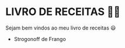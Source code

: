 # LIVRO DE RECEITAS :man_cook:

Sejam bem vindos ao meu livro de receitas :smiley:

- Strogonoff de Frango
